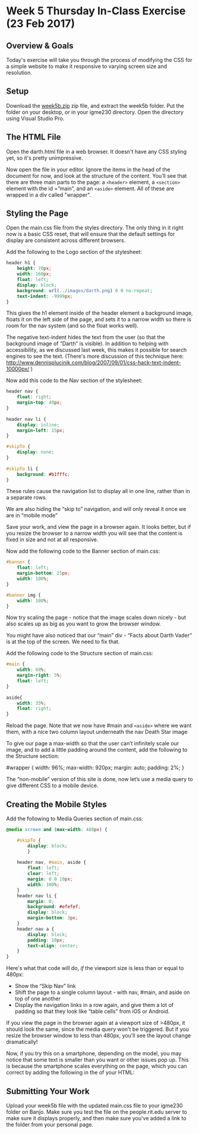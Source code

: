 # Week 5 Thursday In-Class Exercise (23 Feb 2017)

## Overview & Goals
Today's exercise will take you through the process of modifying the CSS for a simple website to make it responsive to varying screen size and resolution. 

## Setup
Download the [week5b.zip](week5b.zip) zip file, and extract the week5b folder. Put the folder on your desktop, or in your igme230 directory. Open the directory using Visual Studio Pro.

## The HTML File
Open the darth.html file in a web browser. It doesn't have any CSS styling yet, so it's pretty unimpressive. 

Now open the file in your editor. Ignore the items in the head of the document for now, and look at the structure of the content. You’ll see that there are three main parts to the page: a `<header>` element, a `<section>` element with the id =”main”, and an `<aside>` element. All of these are wrapped in a div called "wrapper".  

## Styling the Page
Open the main.css file from the styles directory. The only thing in it right now is a basic CSS reset, that will ensure that the default settings for display are consistent across different browsers. 

Add the following to the Logo section of the stylesheet:

```css
header h1 {
	height: 70px;
	width: 160px;
	float: left;
	display: block;
	background: url(../images/darth.png) 0 0 no-repeat;
	text-indent: -9999px;
}
```

This gives the h1 element inside of the header element a background image, floats it on the left side of the page, and sets it to a narrow width so there is room for the nav system (and so the float works well).

The negative text-indent hides the text from the user (so that the background image of “Darth” is visible). In addition to helping with accessibility, as we discussed last week, this makes it possible for search engines to see the text. (There's more discussion of this technique here: http://www.dennisplucinik.com/blog/2007/09/01/css-hack-text-indent-10000px/ )

Now add this code to the Nav section of the stylesheet:

```css
header nav {
	float: right;
	margin-top: 40px; 
}
	
header nav li {
	display: inline;
	margin-left: 15px;
}

#skipTo {
	display: none;
}
	
#skipTo li {
	background: #b1fffc;
}
```
These rules cause the navigation list to display all in one line, rather than in a separate rows.

We are also hiding the “skip to” navigation, and will only reveal it once we are in “mobile mode”

Save your work, and view the page in a browser again. It looks better, but if you resize the browser to a narrow width you will see that the content is fixed in size and not at all responsive.

Now add the following code to the Banner section of main.css:

```css			
#banner {
	float: left;
	margin-bottom: 15px;
	width: 100%;
}

#banner img {
	width: 100%;
}
```

Now try scaling the page - notice that the image scales down nicely - but also scales up as big as you want to grow the browser window.
	
You might have also noticed that our “main” div - “Facts about Darth Vader” is at the top of the screen. We need to fix that.

Add the following code to the Structure section of main.css:

```css
#main {
	width: 60%;
	margin-right: 5%;
	float: left;
}		
	
aside{
	width: 35%;
	float: right;
}
```

Reload the page. Note that we now have #main and `<aside>` where we want them, with a nice two column layout underneath the nav Death Star image

To give our page a max-width so that the user can’t infinitely scale our image, and to add a little padding around the content, add the following to the Structure section:

#wrapper {
	width: 96%;	
	max-width: 920px;
	margin: auto;
	padding: 2%;
} 

The “non-mobile” version of this site is done, now let’s use a media query to give different CSS to a mobile device.

## Creating the Mobile Styles

Add the following to Media Queries section of main.css:

```css
@media screen and (max-width: 480px) {

	#skipTo {
		display: block;
		}
	
	header nav, #main, aside {
		float: left;
		clear: left;
		margin: 0 0 10px; 
		width: 100%;
	}	
	header nav li {
		margin: 0;
		background: #efefef;
		display: block;
		margin-bottom: 3px;
	}
	header nav a {
		display: block;
		padding: 10px;
		text-align: center;
	}			
}
```

Here's what that code will do, *if* the viewport size is less than or equal to 480px:
- Show the “Skip Nav” link
- Shift the page to a single column layout - with nav, #main, and aside on top of one another
- Display the navigation links in a row again, and give them a lot of padding so that they look like “table cells” from iOS or Android.

If you view the page in the browser again at a viewport size of >480px, it should look the same, since the media query won't be triggered. But if you resize the browser window to less than 480px, you'll see the layout change dramatically!

Now, if you try this on a smartphone, depending on the model, you may notice that some text is smaller than you want or other issues pop up. This is because the smartphone scales everything on the page, which you can correct by adding the following in the <head> of your HTML:

<meta name="viewport" content="width=device-width, initial-scale=1.0" />


## Submitting Your Work

Upload your week5b file with the updated main.css file to your igme230 folder on Banjo. Make sure you test the file on the people.rit.edu server to make sure it displays properly, and then make sure you've added a link to the folder from your personal page. 